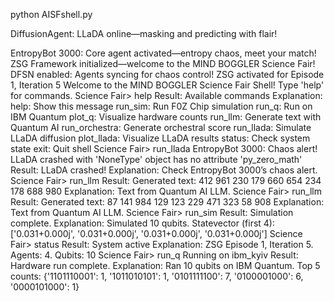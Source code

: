 python AISFshell.py

DiffusionAgent: LLaDA online—masking and predicting with flair!

EntropyBot 3000: Core agent activated—entropy chaos, meet your match!
ZSG Framework initialized—welcome to the MIND BOGGLER Science Fair!
DFSN enabled: Agents syncing for chaos control!
ZSG activated for Episode 1, Iteration 5
Welcome to the MIND BOGGLER Science Fair Shell! Type 'help' for commands.
Science Fair> help
Result: Available commands
Explanation: help: Show this message
run_sim: Run F0Z Chip simulation
run_q: Run on IBM Quantum
plot_q: Visualize hardware counts
run_llm: Generate text with Quantum AI
run_orchestra: Generate orchestral score
run_llada: Simulate LLaDA diffusion
plot_llada: Visualize LLaDA results
status: Check system state
exit: Quit shell
Science Fair> run_llada
EntropyBot 3000: Chaos alert! LLaDA crashed with 'NoneType' object has no attribute 'py_zero_math'
Result: LLaDA crashed!
Explanation: Check EntropyBot 3000’s chaos alert.
Science Fair> run_llm
Result: Generated text: 412 961 230 179 660 654 234 178 688 980
Explanation: Text from Quantum AI LLM.
Science Fair> run_llm
Result: Generated text: 87 141 984 129 123 229 471 323 58 908
Explanation: Text from Quantum AI LLM.
Science Fair> run_sim
Result: Simulation complete.
Explanation: Simulated 10 qubits. Statevector (first 4): ['0.031+0.000j', '0.031+0.000j', '0.031+0.000j', '0.031+0.000j']
Science Fair> status
Result: System active
Explanation: ZSG Episode 1, Iteration 5. Agents: 4. Qubits: 10
Science Fair> run_q
Running on ibm_kyiv
Result: Hardware run complete.
Explanation: Ran 10 qubits on IBM Quantum. Top 5 counts: {'1101110001': 1, '1011010101': 1, '0101111100': 7, '0100001000': 6, '0000101000': 1}
